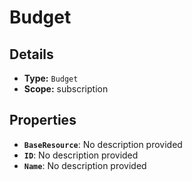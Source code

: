 # Budget

## Details

- **Type:** `Budget`
- **Scope:** subscription

## Properties

- **`BaseResource`**: No description provided
- **`ID`**: No description provided
- **`Name`**: No description provided
